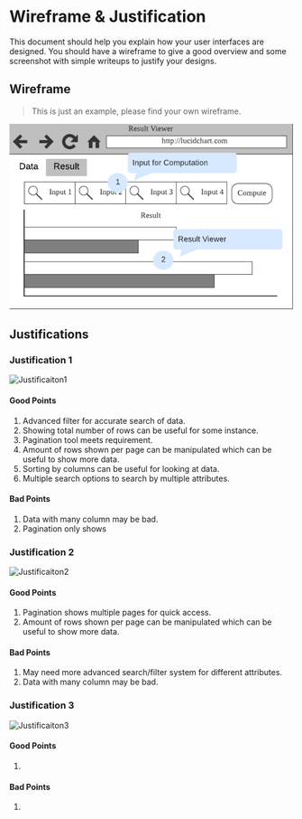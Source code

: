 # Wireframe & Justification

This document should help you explain how your user interfaces are designed. You should have a wireframe to give a good overview and some screenshot with simple writeups to justify your designs.

## Wireframe

> This is just an example, please find your own wireframe.

![Wireframe](assets/sample-wireframe-result-viewer-frontend.png)

## Justifications

### Justification 1

![Justificaiton1](https://d2jq2hx2dbkw6t.cloudfront.net/214/data-view-laravel-vuejs.png)

#### Good Points

1. Advanced filter for accurate search of data.
2. Showing total number of rows can be useful for some instance.
3. Pagination tool meets requirement.
4. Amount of rows shown per page can be manipulated which can be useful to show more data.
5. Sorting by columns can be useful for looking at data.
6. Multiple search options to search by multiple attributes.

#### Bad Points

1. Data with many column may be bad.
2. Pagination only shows 

### Justification 2

![Justificaiton2](https://www.phpflow.com/wp-content/uploads/2014/12/Bootstrap-Data-Table.png)

#### Good Points

1. Pagination shows multiple pages for quick access.
2. Amount of rows shown per page can be manipulated which can be useful to show more data.

#### Bad Points

1. May need more advanced search/filter system for different attributes.
2. Data with many column may be bad.

### Justification 3

![Justificaiton3](https://docs.bamboosolutions.com/wp-content/uploads/2017/06/HW37_UserOptions.png)

#### Good Points

1. 


#### Bad Points

1.
